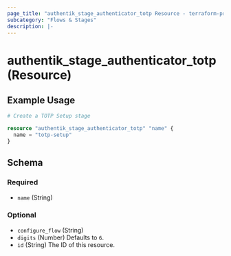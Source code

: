 ```yaml
---
page_title: "authentik_stage_authenticator_totp Resource - terraform-provider-authentik"
subcategory: "Flows & Stages"
description: |-
---
```


# authentik_stage_authenticator_totp (Resource)

## Example Usage

```terraform
# Create a TOTP Setup stage

resource "authentik_stage_authenticator_totp" "name" {
  name = "totp-setup"
}
```

<!-- schema generated by tfplugindocs -->
## Schema

### Required

- `name` (String)

### Optional

- `configure_flow` (String)
- `digits` (Number) Defaults to `6`.
- `id` (String) The ID of this resource.
